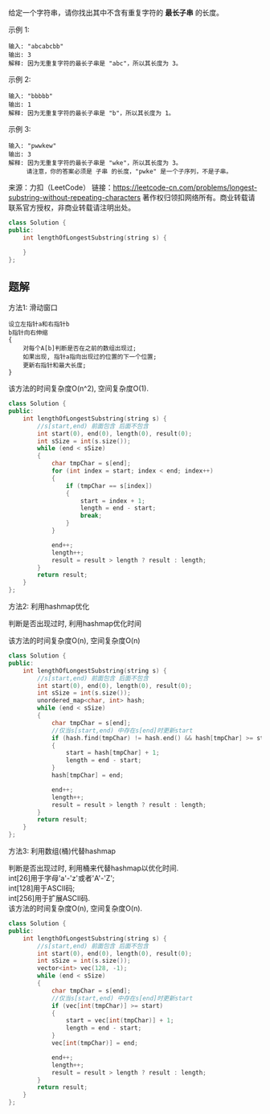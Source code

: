 给定一个字符串，请你找出其中不含有重复字符的 **最长子串** 的长度。

示例 1:

    输入: "abcabcbb"
    输出: 3 
    解释: 因为无重复字符的最长子串是 "abc"，所以其长度为 3。

示例 2:

    输入: "bbbbb"
    输出: 1
    解释: 因为无重复字符的最长子串是 "b"，所以其长度为 1。

示例 3:

    输入: "pwwkew"
    输出: 3
    解释: 因为无重复字符的最长子串是 "wke"，所以其长度为 3。
         请注意，你的答案必须是 子串 的长度，"pwke" 是一个子序列，不是子串。

来源：力扣（LeetCode）
链接：https://leetcode-cn.com/problems/longest-substring-without-repeating-characters
著作权归领扣网络所有。商业转载请联系官方授权，非商业转载请注明出处。

```c++
class Solution {
public:
    int lengthOfLongestSubstring(string s) {

    }
};
```

## 题解

方法1: 滑动窗口

    设立左指针a和右指针b
    b指针向右伸缩
    {
        对每个A[b]判断是否在之前的数组出现过;
        如果出现, 指针a指向出现过的位置的下一个位置;
        更新右指针和最大长度;
    }

该方法的时间复杂度O(n^2), 空间复杂度O(1).

```c++
class Solution {
public:
    int lengthOfLongestSubstring(string s) {
        //s[start,end) 前面包含 后面不包含
        int start(0), end(0), length(0), result(0);
        int sSize = int(s.size());
        while (end < sSize)
        {
            char tmpChar = s[end];
            for (int index = start; index < end; index++)
            {
                if (tmpChar == s[index])
                {
                    start = index + 1;
                    length = end - start;
                    break;
                }
            }

            end++;
            length++;
            result = result > length ? result : length;
        }
        return result;
    }
};
```

方法2: 利用hashmap优化

判断是否出现过时, 利用hashmap优化时间

该方法的时间复杂度O(n), 空间复杂度O(n)

```c++
class Solution {
public:
    int lengthOfLongestSubstring(string s) {
        //s[start,end) 前面包含 后面不包含
        int start(0), end(0), length(0), result(0);
        int sSize = int(s.size());
        unordered_map<char, int> hash;
        while (end < sSize)
        {
            char tmpChar = s[end];
            //仅当s[start,end) 中存在s[end]时更新start
            if (hash.find(tmpChar) != hash.end() && hash[tmpChar] >= start)
            {
                start = hash[tmpChar] + 1;
                length = end - start;
            }
            hash[tmpChar] = end;

            end++;
            length++;
            result = result > length ? result : length;
        }
        return result;
    }
};
```

方法3: 利用数组(桶)代替hashmap

判断是否出现过时, 利用桶来代替hashmap以优化时间.  
int[26]用于字母'a'-'z'或者'A'-'Z';  
int[128]用于ASCII码;  
int[256]用于扩展ASCII码.  
该方法的时间复杂度O(n), 空间复杂度O(n).

```c++
class Solution {
public:
    int lengthOfLongestSubstring(string s) {
        //s[start,end) 前面包含 后面不包含
        int start(0), end(0), length(0), result(0);
        int sSize = int(s.size());
        vector<int> vec(128, -1);
        while (end < sSize)
        {
            char tmpChar = s[end];
            //仅当s[start,end) 中存在s[end]时更新start
            if (vec[int(tmpChar)] >= start)
            {
                start = vec[int(tmpChar)] + 1;
                length = end - start;
            }
            vec[int(tmpChar)] = end;

            end++;
            length++;
            result = result > length ? result : length;
        }
        return result;
    }
};
```

